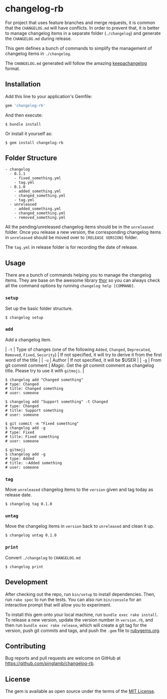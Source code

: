 # changelog-rb

For project that uses feature branches and merge requests, it is common that the `CHANGELOG.md` will have conflicts. In order to prevent that, it is better to manage changelog items in a separate folder (`./changelog`) and generate the `CHANGELOG.md` during release.

This gem defines a bunch of commands to simplify the management of changelog items in `./changelog`.

The `CHANGELOG.md` generated will follow the amazing [keepachangelog](http://keepachangelog.com/en/1.0.0/) format.

## Installation

Add this line to your application's Gemfile:

```ruby
gem 'changelog-rb'
```

And then execute:

    $ bundle install

Or install it yourself as:

    $ gem install changelog-rb

## Folder Structure

```
- changelog
  - 0.1.1
    - fixed_something.yml
    - tag.yml
  - 0.1.0
    - added_something.yml
    - changed_something.yml
    - tag.yml
  - unreleased
    - added_something.yml
    - changed_something.yml
    - removed_something.yml
```

All the pending/unreleased changelog items should be in the `unreleased` folder. Once you release a new version, the corresponding changelog items in `unreleased` should be moved over to `[RELEASE VERSION]` folder.

The `tag.yml` in release folder is for recording the date of release.

## Usage

There are a bunch of commands helping you to manage the changelog items. They are base on the awesome library [thor](https://github.com/erikhuda/thor) so you can always check all the command options by running `changelog help [COMMAND]`.

### `setup`

Set up the basic folder structure.

```
$ changelog setup
```

### `add`

Add a changelog item.

| `-t` | Type of changes (one of the following `Added`, `Changed`, `Deprecated`, `Removed`, `Fixed`, `Security`) | If not specified, it will try to derive it from the first word of the title |
| `-u` | Author | If not specified, it will be $USER |
| `-g` | From git commit comment | *Magic*. Get the git commit comment as changelog title. Please try to use it with `gitmoji`. |

```
$ changelog add "Changed something"
# type: Changed
# title: Changed something
# user: someone

$ changelog add "Support something" -t Changed
# type: Changed
# title: Support something
# user: someone

$ git commit -m "Fixed something"
$ changelog add -g
# type: Fixed
# title: Fixed something
# user: someone

$ gitmoji
$ changelog add -g
# type: Added
# title: ✨Added something
# user: someone

```

### `tag`

Move `unreleased` changelog items to the `version` given and tag today as release date.

```
$ changelog tag 0.1.0
```

### `untag`

Move the changelog items in `version` back to `unreleased` and clean it up.

```
$ changelog untag 0.1.0
```

### `print`

Convert `./changelog` to `CHANGELOG.md`

```
$ changelog print
```


## Development

After checking out the repo, run `bin/setup` to install dependencies. Then, run `rake spec` to run the tests. You can also run `bin/console` for an interactive prompt that will allow you to experiment.

To install this gem onto your local machine, run `bundle exec rake install`. To release a new version, update the version number in `version.rb`, and then run `bundle exec rake release`, which will create a git tag for the version, push git commits and tags, and push the `.gem` file to [rubygems.org](https://rubygems.org).

## Contributing

Bug reports and pull requests are welcome on GitHub at https://github.com/pinglamb/changelog-rb.

## License

The gem is available as open source under the terms of the [MIT License](https://opensource.org/licenses/MIT).
